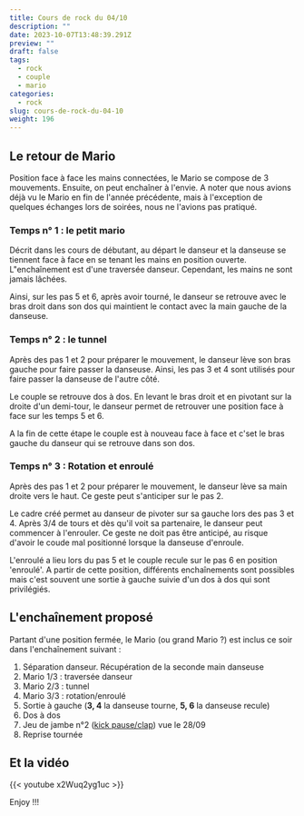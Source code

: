 ```yaml
---
title: Cours de rock du 04/10
description: ""
date: 2023-10-07T13:48:39.291Z
preview: ""
draft: false
tags:
  - rock
  - couple
  - mario
categories:
  - rock
slug: cours-de-rock-du-04-10
weight: 196
---
```


## Le retour de Mario

Position face à face les mains connectées, le Mario se compose de 3 mouvements. Ensuite, on peut enchaîner à l'envie. A noter que nous avions déjà vu le Mario en fin de l'année précédente, mais à l'exception de quelques échanges lors de soirées, nous ne l'avions pas pratiqué. 

### Temps n° 1 : le petit mario

Décrit dans les cours de débutant, au départ le danseur et la danseuse se tiennent face à face en se tenant les mains en position ouverte. L"enchaînement est d'une traversée danseur. Cependant, les mains ne sont jamais lâchées. 

Ainsi, sur les pas 5 et 6, après avoir tourné, le danseur se retrouve avec le bras droit dans son dos qui maintient le contact avec la main gauche de la danseuse. 

### Temps n° 2 : le tunnel

Après des pas 1 et 2 pour préparer le mouvement, le danseur lève son bras gauche pour faire passer la danseuse. Ainsi, les pas 3 et 4 sont utilisés pour faire passer la danseuse de l'autre côté. 

Le couple se retrouve dos à dos. En levant le bras droit et en pivotant sur la droite d'un demi-tour, le danseur permet de retrouver une position face à face sur les temps 5 et 6.

A la fin de cette étape le couple est à nouveau face à face et c'set le bras gauche du danseur qui se retrouve dans son dos. 


### Temps n° 3 : Rotation et enroulé

Après des pas 1 et 2 pour préparer le mouvement, le danseur lève sa main droite vers le haut. Ce geste peut s'anticiper sur le pas 2.

Le cadre créé permet au danseur de pivoter sur sa gauche lors des pas 3 et 4. Après 3/4 de tours et dès qu'il voit sa partenaire, le danseur peut commencer à l'enrouler. Ce geste ne doit pas être anticipé, au risque d'avoir le coude mal positionné lorsque la danseuse d'enroule.

L'enroulé a lieu lors du pas 5 et le couple recule sur le pas 6 en position 'enroulé'. A partir de cette position, différents enchaînements sont possibles mais c'est souvent une sortie à gauche suivie d'un dos à dos qui sont privilégiés. 

## L'enchaînement proposé

Partant d'une position fermée,  le Mario (ou grand Mario ?) est inclus ce soir dans l'enchaînement suivant : 

1. Séparation danseur. Récupération de la seconde main danseuse
2. Mario 1/3 : traversée danseur
3. Mario 2/3 : tunnel
4. Mario 3/3 : rotation/enroulé
5. Sortie à gauche (**3, 4** la danseuse tourne, **5, 6** la danseuse recule)
6. Dos à dos
7. Jeu de jambe n°2 ([kick pause/clap](https://obip.fr/danse/post/cours-de-rock-du-28-09/#pas-n-2--kick-pause--clap)) vue le 28/09
8. Reprise tournée 

## Et la vidéo

{{< youtube x2Wuq2yg1uc >}}

Enjoy !!!